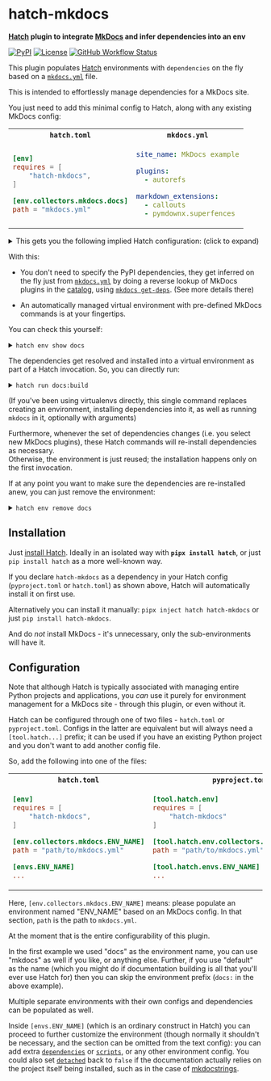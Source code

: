 # hatch-mkdocs

**[Hatch] plugin to integrate [MkDocs] and infer dependencies into an env**

[![PyPI](https://img.shields.io/pypi/v/hatch-mkdocs)](https://pypi.org/project/hatch-mkdocs/)
[![License](https://img.shields.io/github/license/mkdocs/hatch-mkdocs)](https://github.com/mkdocs/hatch-mkdocs/blob/master/LICENSE.md)
[![GitHub Workflow Status](https://img.shields.io/github/actions/workflow/status/mkdocs/hatch-mkdocs/ci.yml.svg)](https://github.com/mkdocs/hatch-mkdocs/actions?query=event%3Apush+branch%3Amaster)

This plugin populates [Hatch] environments with `dependencies` on the fly based on a [`mkdocs.yml`] file.

This is intended to effortlessly manage dependencies for a MkDocs site.

You just need to add this minimal config to Hatch, along with any existing MkDocs config:

<table><tr><th><code>hatch.toml</code></th><th><code>mkdocs.yml</code></th></tr>
<tr><td>

```toml
[env]
requires = [
    "hatch-mkdocs",
]

[env.collectors.mkdocs.docs]
path = "mkdocs.yml"
```

</td><td>

```yaml
site_name: MkDocs example

plugins:
  - autorefs

markdown_extensions:
  - callouts
  - pymdownx.superfences
```

</td></tr></table>

<details><summary>This gets you the following implied Hatch configuration: (click to expand)</summary>

<table><tr><th><code>hatch.toml</code></th></tr>
<tr><td>

```toml
[envs.docs]
detached = true
dependencies = [
    "markdown-callouts",
    "mkdocs",
    "mkdocs-autorefs",
    "pymdown-extensions",
]

[envs.docs.scripts]
build = "mkdocs build -f mkdocs.yml {args}"
serve = "mkdocs serve -f mkdocs.yml {args}"
gh-deploy = "mkdocs gh-deploy -f mkdocs.yml {args}"
```

</td></tr></table>

(this is just for posterity, no such config is actually written to a file)

</details>

With this:

* You don't need to specify the PyPI dependencies, they get inferred on the fly just from [`mkdocs.yml`] by doing a reverse lookup of MkDocs plugins in the [catalog], using [`mkdocs get-deps`]. (See more details there)

* An automatically managed virtual environment with pre-defined MkDocs commands is at your fingertips.

You can check this yourself:

<details><summary><code>hatch env show docs</code></summary>

```
                    Standalone                     
┌──────┬─────────┬────────────────────┬───────────┐
│ Name │ Type    │ Dependencies       │ Scripts   │
├──────┼─────────┼────────────────────┼───────────┤
│ docs │ virtual │ markdown-callouts  │ build     │
│      │         │ mkdocs             │ gh-deploy │
│      │         │ mkdocs-autorefs    │ serve     │
│      │         │ pymdown-extensions │           │
└──────┴─────────┴────────────────────┴───────────┘
```

</details>

The dependencies get resolved and installed into a virtual environment as part of a Hatch invocation. So, you can directly run:

<details><summary><code>hatch run docs:build</code></summary>

```
Creating environment: docs
Checking dependencies
Syncing dependencies
INFO    -  Cleaning site directory
INFO    -  Building documentation to directory: site
INFO    -  Documentation built in 0.03 seconds
```

</details>

(If you've been using virtualenvs directly, this single command replaces creating an environment, installing dependencies into it, as well as running `mkdocs` in it, optionally with arguments)

Furthermore, whenever the set of dependencies changes (i.e. you select new MkDocs plugins), these Hatch commands will re-install dependencies as necessary.  
Otherwise, the environment is just reused; the installation happens only on the first invocation.

If at any point you want to make sure the dependencies are re-installed anew, you can just remove the environment:

<details><summary><code>hatch env remove docs</code></summary>

```
Removing environment: docs
```

</details>


## Installation

Just [install Hatch]. Ideally in an isolated way with **`pipx install hatch`**, or just `pip install hatch` as a more well-known way.

If you declare `hatch-mkdocs` as a dependency in your Hatch config (`pyproject.toml` or `hatch.toml`) as shown above, Hatch will automatically install it on first use.

Alternatively you can install it manually: `pipx inject hatch hatch-mkdocs` or just `pip install hatch-mkdocs`.

And do *not* install MkDocs - it's unnecessary, only the sub-environments will have it.

## Configuration

Note that although Hatch is typically associated with managing entire Python projects and applications, you *can* use it purely for environment management for a MkDocs site - through this plugin, or even without it.

Hatch can be configured through one of two files - `hatch.toml` or `pyproject.toml`. Configs in the latter are equivalent but will always need a `[tool.hatch...]` prefix; it can be used if you have an existing Python project and you don't want to add another config file.

So, add the following into one of the files:

<table><tr><th><code>hatch.toml</code></th><th><code>pyproject.toml</code></th></tr>
<tr><td>

```toml
[env]
requires = [
    "hatch-mkdocs",
]

[env.collectors.mkdocs.ENV_NAME]
path = "path/to/mkdocs.yml"

[envs.ENV_NAME]
...
```

</td><td>

```toml
[tool.hatch.env]
requires = [
    "hatch-mkdocs"
]

[tool.hatch.env.collectors.mkdocs.ENV_NAME]
path = "path/to/mkdocs.yml"

[tool.hatch.envs.ENV_NAME]
...
```

</td></tr></table>

Here, `[env.collectors.mkdocs.ENV_NAME]` means: please populate an environment named "ENV_NAME" based on an MkDocs config. In that section, `path` is the path to `mkdocs.yml`.

At the moment that is the entire configurability of this plugin.

In the first example we used "docs" as the environment name, you can use "mkdocs" as well if you like, or anything else. Further, if you use "default" as the name (which you might do if documentation building is all that you'll ever use Hatch for) then you can skip the environment prefix (`docs:` in the above example).

Multiple separate environments with their own configs and dependencies can be populated as well.

Inside `[envs.ENV_NAME]` (which is an ordinary construct in Hatch) you can proceed to further customize the environment (though normally it shouldn't be necessary, and the section can be omitted from the text config): you can add extra [`dependencies`] or [`scripts`], or any other environment config. You could also set [`detached`] back to `false` if the documentation actually relies on the project itself being installed, such as in the case of [mkdocstrings].


[MkDocs]: https://github.com/mkdocs/mkdocs
[`mkdocs.yml`]: https://www.mkdocs.org/user-guide/configuration/
[`mkdocs get-deps`]: https://github.com/mkdocs/get-deps
[catalog]: https://github.com/mkdocs/catalog
[Hatch]: https://hatch.pypa.io/
[install Hatch]: https://hatch.pypa.io/latest/install/#pip
[`dependencies`]: https://hatch.pypa.io/latest/config/environment/overview/#dependencies
[`scripts`]: https://hatch.pypa.io/latest/config/environment/overview/#scripts
[`detached`]: https://hatch.pypa.io/latest/config/environment/overview/#detached-environments
[mkdocstrings]: https://github.com/mkdocstrings/mkdocstrings
